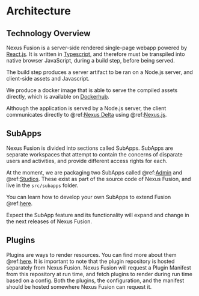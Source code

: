 # Architecture

## Technology Overview

Nexus Fusion is a server-side rendered single-page webapp powered by [React.js](https://reactjs.org/). It is written in [Typescript](https://www.typescriptlang.org/), and therefore must be transpiled into native browser JavaScript, during a build step, before being served.

The build step produces a server artifact to be ran on a Node.js server, and client-side assets and Javascript.

We produce a docker image that is able to serve the compiled assets directly, which is available on [Dockerhub](https://hub.docker.com/repository/docker/bluebrain/nexus-web).

Although the application is served by a Node.js server, the client communicates directly to @ref:[Nexus Delta](../delta/index.md) using @ref:[Nexus.js](../utilities/index.md#nexus-js).

## SubApps

Nexus Fusion is divided into sections called SubApps. SubApps are separate workspaces that attempt to contain the concerns of disparate users and activities, and provide different access rights for each.

At the moment, we are packaging two SubApps called @ref:[Admin](admin.md) and @ref:[Studios](studio.md). These exist as part of the source code of Nexus Fusion, and live in the `src/subapps` folder.

You can learn how to develop your own SubApps to extend Fusion @ref:[here](add-your-own-app.md).

Expect the SubApp feature and its functionality will expand and change in the next releases of Nexus Fusion.

## Plugins

Plugins are ways to render resources. You can find more about them @ref:[here](plugins.md). It is important to note that the plugin repository is hosted separately from Nexus Fusion. Nexus Fusion will request a Plugin Manifest from this repository at run time, and fetch plugins to render during run time based on a config. Both the plugins, the configuration, and the manifest should be hosted somewhere Nexus Fusion can request it.
